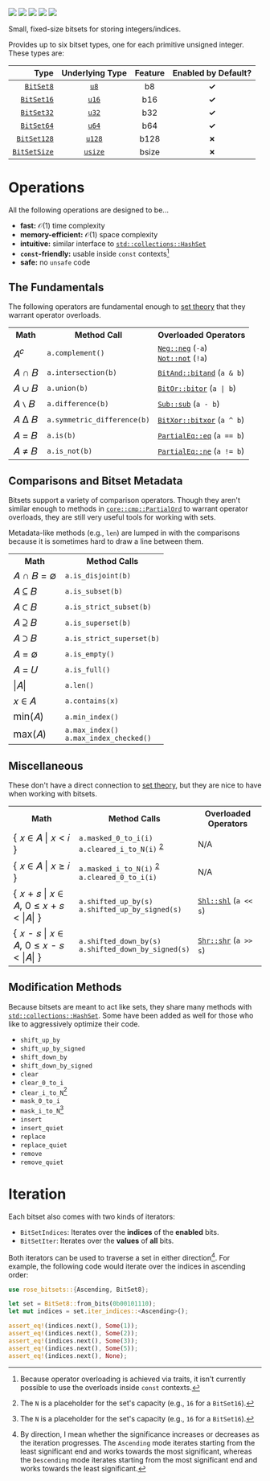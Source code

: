 [![](https://github.com/RosieTheGhostie/rose-bitsets/actions/workflows/tests.yml/badge.svg)][GitHub Actions]
[![](https://docs.rs/rose-bitsets/badge.svg)][docs.rs]
[![](https://img.shields.io/crates/v/rose-bitsets.svg)][crates.io]
[![](https://img.shields.io/crates/d/rose-bitsets.svg)][crates.io]
[![](https://img.shields.io/badge/license-MIT-blue.svg)][License]

Small, fixed-size bitsets for storing integers/indices.

Provides up to six bitset types, one for each primitive unsigned integer. These types are:

|           Type | Underlying Type | Feature | Enabled by Default? |
| -------------: | :-------------: | :-----: | :-----------------: |
|    [`BitSet8`] |     [`u8`]      |   b8    |     **&check;**     |
|   [`BitSet16`] |     [`u16`]     |   b16   |     **&check;**     |
|   [`BitSet32`] |     [`u32`]     |   b32   |     **&check;**     |
|   [`BitSet64`] |     [`u64`]     |   b64   |     **&check;**     |
|  [`BitSet128`] |    [`u128`]     |  b128   |     **&cross;**     |
| [`BitSetSize`] |    [`usize`]    |  bsize  |     **&cross;**     |

# Operations

All the following operations are designed to be...

- **fast:** 𝒪(1) time complexity
- **memory-efficient:** 𝒪(1) space complexity
- **intuitive:** similar interface to [`std::collections::HashSet`]
- **`const`-friendly:** usable inside `const` contexts[^1]
- **safe:** no `unsafe` code

## The Fundamentals

The following operators are fundamental enough to
[set theory] that they warrant operator overloads.

<table>
  <tr>
    <th>Math</th>
    <th>Method Call</th>
    <th>Overloaded Operators</th>
  </tr>
  <tr>
    <td style="font-size: larger">𝐴<sup>𝑐</sup></td>
    <td><code>a.complement()</code></td>
    <td>
      <code><a href="https://doc.rust-lang.org/core/ops/trait.Neg.html#tymethod.neg">Neg::neg</a></code>
      (<code>-a</code>)
      <br/>
      <code><a href="https://doc.rust-lang.org/core/ops/trait.Not.html#tymethod.not">Not::not</a></code>
      (<code>!a</code>)
    </td>
  </tr>
  <tr>
    <td style="font-size: larger">𝐴 &cap; 𝐵</td>
    <td><code>a.intersection(b)</code></td>
    <td>
      <code><a href="https://doc.rust-lang.org/core/ops/trait.BitAnd.html#tymethod.bitand">BitAnd::bitand</a></code>
      (<code>a & b</code>)
    </td>
  </tr>
  <tr>
    <td style="font-size: larger">𝐴 &cup; 𝐵</td>
    <td><code>a.union(b)</code></td>
    <td>
      <code><a href="https://doc.rust-lang.org/core/ops/trait.BitOr.html#tymethod.bitor">BitOr::bitor</a></code>
      (<code>a | b</code>)
    </td>
  </tr>
  <tr>
    <td style="font-size: larger">𝐴 &setminus; 𝐵</td>
    <td><code>a.difference(b)</code></td>
    <td>
      <code><a href="https://doc.rust-lang.org/core/ops/trait.Sub.html#tymethod.sub">Sub::sub</a></code>
      (<code>a - b</code>)
    </td>
  </tr>
  <tr>
    <td style="font-size: larger">𝐴 &Delta; 𝐵</td>
    <td><code>a.symmetric_difference(b)</code></td>
    <td>
      <code><a href="https://doc.rust-lang.org/core/ops/trait.BitXor.html#tymethod.bitxor">BitXor::bitxor</a></code>
      (<code>a ^ b</code>)
    </td>
  </tr>
  <tr>
    <td style="font-size: larger">𝐴 = 𝐵</td>
    <td><code>a.is(b)</code></td>
    <td>
      <code><a href="https://doc.rust-lang.org/core/cmp/trait.PartialEq.html#tymethod.eq">PartialEq::eq</a></code>
      (<code>a == b</code>)
    </td>
  </tr>
  <tr>
    <td style="font-size: larger">𝐴 &ne; 𝐵</td>
    <td><code>a.is_not(b)</code></td>
    <td>
      <code><a href="https://doc.rust-lang.org/core/cmp/trait.PartialEq.html#tymethod.ne">PartialEq::ne</a></code>
      (<code>a != b</code>)
    </td>
  </tr>
</table>

## Comparisons and Bitset Metadata

Bitsets support a variety of comparison operators. Though they aren't similar enough to methods in
[`core::cmp::PartialOrd`] to warrant operator overloads, they are still very useful tools for
working with sets.

Metadata-like methods (e.g., `len`) are lumped in with the comparisons because it is sometimes hard
to draw a line between them.

<table>
  <tr>
    <th>Math</th>
    <th>Method Calls</th>
  </tr>
  <tr>
    <td style="font-size: larger">𝐴 &cap; 𝐵 = &empty;</td>
    <td><code>a.is_disjoint(b)</code></td>
  </tr>
  <tr>
    <td style="font-size: larger">𝐴 &subseteq; 𝐵</td>
    <td><code>a.is_subset(b)</code></td>
  </tr>
  <tr>
    <td style="font-size: larger">𝐴 &subset; 𝐵</td>
    <td><code>a.is_strict_subset(b)</code></td>
  </tr>
  <tr>
    <td style="font-size: larger">𝐴 &supseteq; 𝐵</td>
    <td><code>a.is_superset(b)</code></td>
  </tr>
  <tr>
    <td style="font-size: larger">𝐴 &supset; 𝐵</td>
    <td><code>a.is_strict_superset(b)</code></td>
  </tr>
  <tr>
    <td style="font-size: larger">𝐴 = &empty;</td>
    <td><code>a.is_empty()</code></td>
  </tr>
  <tr>
    <td style="font-size: larger">𝐴 = 𝑈</td>
    <td><code>a.is_full()</code></td>
  </tr>
  <tr>
    <td style="font-size: larger">|𝐴|</td>
    <td><code>a.len()</code></td>
  </tr>
  <tr>
    <td style="font-size: larger">𝑥 &in; 𝐴</td>
    <td><code>a.contains(x)</code></td>
  </tr>
  <tr>
    <td style="font-size: larger">min(𝐴)</td>
    <td><code>a.min_index()</code></td>
  </tr>
  <tr>
    <td style="font-size: larger">max(𝐴)</td>
    <td>
      <code>a.max_index()</code>
      <br/>
      <code>a.max_index_checked()</code>
    </td>
  </tr>
</table>

## Miscellaneous

These don't have a direct connection to [set theory], but they are nice to have when working with
bitsets.

<table>
  <tr>
    <th>Math</th>
    <th>Method Calls</th>
    <th>Overloaded Operators</th>
  </tr>
  <tr>
    <td style="font-size: larger">{ 𝑥 &in; 𝐴 | 𝑥 < 𝑖 }</td>
    <td>
      <code>a.masked_0_to_i(i)</code>
      <br/>
      <code>a.cleared_i_to_N(i)</code>
      <sup id="fnref2"><a href="#fn2">2</a></sup>
    </td>
    <td>N/A</td>
  </tr>
  <tr>
    <td style="font-size: larger">{ 𝑥 &in; 𝐴 | 𝑥 &ge; 𝑖 }</td>
    <td>
      <code>a.masked_i_to_N(i)</code>
      <sup id="fnref2"><a href="#fn2">2</a></sup>
      <br/>
      <code>a.cleared_0_to_i(i)</code>
    </td>
    <td>N/A</td>
  </tr>
  <tr>
    <td style="font-size: larger">{ 𝑥 + 𝑠 | 𝑥 &in; 𝐴, 0 &le; 𝑥 + 𝑠 < |𝐴| }</td>
    <td>
      <code>a.shifted_up_by(s)</code>
      <br/>
      <code>a.shifted_up_by_signed(s)</code>
    </td>
    <td>
      <code><a href="https://doc.rust-lang.org/core/ops/trait.Shl.html#tymethod.shl">Shl::shl</a></code>
      (<code>a << s</code>)
    </td>
  </tr>
  <tr>
    <td style="font-size: larger">{ 𝑥 - 𝑠 | 𝑥 &in; 𝐴, 0 &le; 𝑥 - 𝑠 < |𝐴| }</td>
    <td>
      <code>a.shifted_down_by(s)</code>
      <br/>
      <code>a.shifted_down_by_signed(s)</code>
    </td>
    <td>
      <code><a href="https://doc.rust-lang.org/core/ops/trait.Shr.html#tymethod.shr">Shr::shr</a></code>
      (<code>a >> s</code>)
    </td>
  </tr>
</table>

## Modification Methods

Because bitsets are meant to act like sets, they share many methods with
[`std::collections::HashSet`]. Some have been added as well for those who like to aggressively
optimize their code.

- `shift_up_by`
- `shift_up_by_signed`
- `shift_down_by`
- `shift_down_by_signed`
- `clear`
- `clear_0_to_i`
- `clear_i_to_N`[^2]
- `mask_0_to_i`
- `mask_i_to_N`[^2]
- `insert`
- `insert_quiet`
- `replace`
- `replace_quiet`
- `remove`
- `remove_quiet`

# Iteration

Each bitset also comes with two kinds of iterators:

- `BitSetIndices`: Iterates over the **indices** of the **enabled** bits.
- `BitSetIter`: Iterates over the **values** of **all** bits.

Both iterators can be used to traverse a set in either direction[^3]. For example, the following
code would iterate over the indices in ascending order:

```rust
use rose_bitsets::{Ascending, BitSet8};

let set = BitSet8::from_bits(0b00101110);
let mut indices = set.iter_indices::<Ascending>();

assert_eq!(indices.next(), Some(1));
assert_eq!(indices.next(), Some(2));
assert_eq!(indices.next(), Some(3));
assert_eq!(indices.next(), Some(5));
assert_eq!(indices.next(), None);
```

[^1]: Because operator overloading is achieved via traits, it isn't currently possible to use the
overloads inside `const` contexts.
[^2]: The `N` is a placeholder for the set's capacity (e.g., `16` for a `BitSet16`).
[^3]: By direction, I mean whether the significance increases or decreases as the iteration
progresses. The `Ascending` mode iterates starting from the least significant end and works towards
the most significant, whereas the `Descending` mode iterates starting from the most
significant end and works towards the least significant.

[`u8`]: https://doc.rust-lang.org/core/primitive.u8.html
[`u16`]: https://doc.rust-lang.org/core/primitive.u16.html
[`u32`]: https://doc.rust-lang.org/core/primitive.u32.html
[`u64`]: https://doc.rust-lang.org/core/primitive.u64.html
[`u128`]: https://doc.rust-lang.org/core/primitive.u128.html
[`usize`]: https://doc.rust-lang.org/core/primitive.usize.html
[`BitSet8`]: https://docs.rs/rose-bitsets/latest/rose_bitsets/struct.BitSet8.html
[`BitSet16`]: https://docs.rs/rose-bitsets/latest/rose_bitsets/struct.BitSet16.html
[`BitSet32`]: https://docs.rs/rose-bitsets/latest/rose_bitsets/struct.BitSet32.html
[`BitSet64`]: https://docs.rs/rose-bitsets/latest/rose_bitsets/struct.BitSet64.html
[`BitSet128`]: https://docs.rs/rose-bitsets/latest/rose_bitsets/struct.BitSet128.html
[`BitSetSize`]: https://docs.rs/rose-bitsets/latest/rose_bitsets/struct.BitSetSize.html
[`core::cmp::PartialOrd`]: https://doc.rust-lang.org/core/cmp/trait.PartialOrd.html
[`std::collections::HashSet`]: https://doc.rust-lang.org/std/collections/struct.HashSet.html
[crates.io]: https://crates.io/crates/rose-bitsets/
[docs.rs]: https://docs.rs/rose-bitsets/latest/rose_bitsets/
[GitHub Actions]: https://github.com/RosieTheGhostie/rose-bitsets/actions
[License]: https://github.com/RosieTheGhostie/rose-bitsets/blob/main/LICENSE.txt
[set theory]: https://en.wikipedia.org/wiki/Set_(mathematics)
